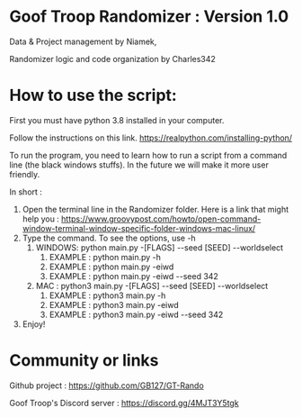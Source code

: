 # Goof Troop Randomizer : Version 1.0
Data & Project management by Niamek, 

Randomizer logic and code organization by Charles342


# How to use the script:
First you must have python 3.8 installed in your computer.

Follow the instructions on this link.
https://realpython.com/installing-python/

To run the program, you need to learn how to run a script from a command line (the black windows stuffs). In the future we will make it more user friendly.

In short :
1. Open the terminal line in the Randomizer folder. Here is a link that might help you : https://www.groovypost.com/howto/open-command-window-terminal-window-specific-folder-windows-mac-linux/
2. Type the command. To see the options, use -h
    1. WINDOWS: python main.py -[FLAGS] --seed [SEED] --worldselect
        1. EXAMPLE : python main.py -h
        2. EXAMPLE : python main.py -eiwd
        3. EXAMPLE : python main.py -eiwd --seed 342
    2. MAC : python3 main.py  -[FLAGS] --seed [SEED] --worldselect
        1. EXAMPLE : python3 main.py -h
        2. EXAMPLE : python3 main.py -eiwd
        3. EXAMPLE : python3 main.py -eiwd --seed 342
3. Enjoy!

# Community or links
Github project : https://github.com/GB127/GT-Rando

Goof Troop's Discord server : https://discord.gg/4MJT3Y5tgk